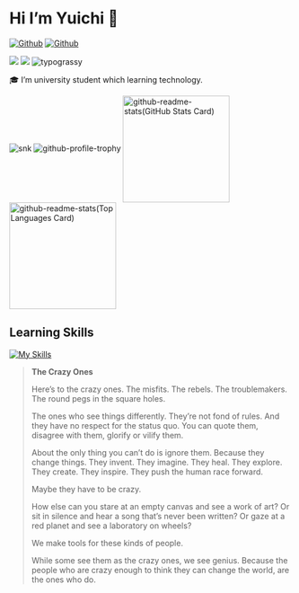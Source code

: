 # Hi I’m Yuichi 👋

[![Github](https://img.shields.io/badge/--FFFFFF?style=social&logo=github&label=Follow%20kawau1)](https://github.com/kawau1)
[![Github](https://img.shields.io/badge/--FFFFFF?style=social&logo=githubsponsors&label=Sponsor%20kawau1)](https://github.com/sponsors/kawau1)

<!--
**kawau1/kawau1** is a ✨ _special_ ✨ repository because its `README.md` (this file) appears on your GitHub profile.

Here are some ideas to get you started:

- 🔭 I’m currently working on ...
- 🌱 I’m currently learning ...
- 👯 I’m looking to collaborate on ...
- 🤔 I’m looking for help with ...
- 💬 Ask me about ...
- 📫 How to reach me: ...
- 😄 Pronouns: ...
- ⚡ Fun fact: ...
-->


<picture>
  <img media="(prefers-color-scheme: dark)" src="https://typograssy.deno.dev/api?text=Stay%20Hungry,%20Stay%20Foolish.&l0=323232&l1=36c5f0&l2=ecb22e&l3=2eb67d&l4=e01e5a&bg=000000&comment=">
  <img media="(prefers-color-scheme: light)" src="https://typograssy.deno.dev/api?text=Stay%20Hungry,%20Stay%20Foolish.&l1=36c5f0&l2=ecb22e&l3=2eb67d&l4=e01e5a&frame=ffffff&comment=">
  <img alt="typograssy" src="https://github.com/kawarimidoll/typograssy">
</picture>

<!--
[![typograssy](https://typograssy.deno.dev/api?text=Stay%20Hungry,%20Stay%20Foolish.&l1=36c5f0&l2=ecb22e&l3=2eb67d&l4=e01e5a&frame=ffffff&comment=)](https://github.com/kawarimidoll/typograssy)
-->

🎓 I’m university student which learning technology.


<picture>
  <source media="(prefers-color-scheme: dark)" srcset="https://raw.githubusercontent.com/kawau1/kawau1/output/github-contribution-grid-snake-dark.svg">
  <source media="(prefers-color-scheme: light)" srcset="https://raw.githubusercontent.com/kawau1/kawau1/output/github-contribution-grid-snake.svg">
  <img alt="snk" src="https://github.com/Platane/snk">
</picture>


<picture>
  <source media="(prefers-color-scheme: dark)" srcset="https://github-profile-trophy.vercel.app/?username=kawau1&column=-1&theme=darkhub">
  <source media="(prefers-color-scheme: light)" srcset="https://github-profile-trophy.vercel.app/?username=kawau1&column=-1">
  <img alt="github-profile-trophy" src="https://github.com/ryo-ma/github-profile-trophy">
</picture>


<picture>
  <source media="(prefers-color-scheme: dark)" srcset="https://github-readme-stats.vercel.app/api?username=kawau1&show_icons=true&theme=dark">
  <source media="(prefers-color-scheme: light), (preferred colour scheme: no preference)" srcset="https://github-readme-stats.vercel.app/api?username=kawau1&show_icons=true&theme=light">
  <img height=190 align="center" alt="github-readme-stats(GitHub Stats Card)" src="https://github.com/anuraghazra/github-readme-stats">
</picture>


<picture>
  <source media="(prefers-color-scheme: dark)" srcset="https://github-readme-stats.vercel.app/api/top-langs/?username=kawau1&layout=compact&theme=dark">
  <source media="(prefers-color-scheme: light), (preferred colour scheme: no preference)" srcset="https://github-readme-stats.vercel.app/api/top-langs/?username=kawau1&layout=compact&theme=light">
  <img height=190 align="center" alt="github-readme-stats(Top Languages Card)" src="https://github.com/anuraghazra/github-readme-stats">
</picture>


## Learning Skills
<!--
<picture>
  <source media="(prefers-color-scheme: dark)" srcset="https://skillicons.dev/icons?i=c,cpp,java,swift,python,ruby,rails,html,css,js,bootstrap,jquery,django,docker,wordpress,unity,raspberrypi,git,github,visualstudio,vscode,vim">
  <source media="(prefers-color-scheme: light)" srcset="https://skillicons.dev/icons?i=c,cpp,java,swift,python,ruby,rails,html,css,js,bootstrap,jquery,django,docker,wordpress,unity,raspberrypi,git,github,visualstudio,vscode,vim&theme=light">
  <img alt="skill-icons" src="https://github.com/tandpfun/skill-icons">
</picture>
-->

[![My Skills](https://skillicons.dev/icons?i=c,cpp,java,swift,python,ruby,rails,html,css,js,bootstrap,jquery,django,docker,wordpress,unity,raspberrypi,git,github,visualstudio,vscode,vim)](https://skillicons.dev)


> **The Crazy Ones**
>
> Here’s to the crazy ones. The misfits. The rebels. The troublemakers. The round pegs in the square holes.
>
> The ones who see things differently. They’re not fond of rules. And they have no respect for the status quo. You can quote them, disagree with them, glorify or vilify them.
>
> About the only thing you can’t do is ignore them. Because they change things. They invent. They imagine. They heal. They explore. They create. They inspire. They push the human race forward.
>
> Maybe they have to be crazy.
>
> How else can you stare at an empty canvas and see a work of art? Or sit in silence and hear a song that’s never been written? Or gaze at a red planet and see a laboratory on wheels?
>
> We make tools for these kinds of people.
>
> While some see them as the crazy ones, we see genius. Because the people who are crazy enough to think they can change the world, are the ones who do.
